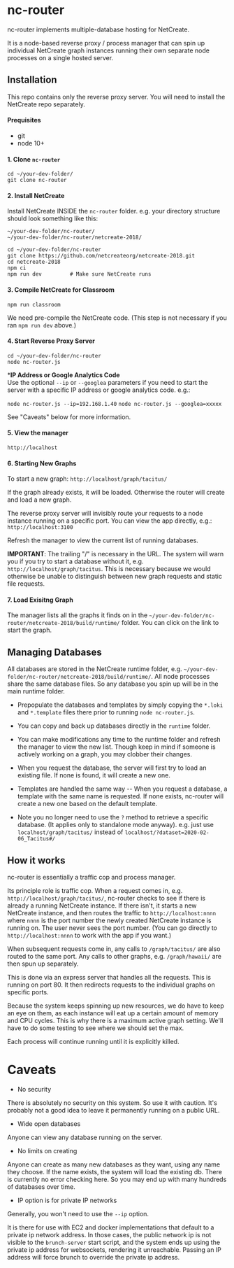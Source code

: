 # nc-router

nc-router implements multiple-database hosting for NetCreate.

It is a node-based reverse proxy / process manager that can spin up individual NetCreate graph instances running their own separate node processes on a single hosted server.


## Installation

This repo contains only the reverse proxy server.  You will need to install the NetCreate repo separately.


#### Prequisites
* git
* node 10+


#### 1. Clone `nc-router`
```
cd ~/your-dev-folder/
git clone nc-router
```

#### 2. Install NetCreate
Install NetCreate INSIDE the `nc-router` folder.  e.g. your directory structure should look something like this:
```
~/your-dev-folder/nc-router/
~/your-dev-folder/nc-router/netcreate-2018/
```

```
cd ~/your-dev-folder/nc-router
git clone https://github.com/netcreateorg/netcreate-2018.git
cd netcreate-2018
npm ci
npm run dev         # Make sure NetCreate runs
```

#### 3. Compile NetCreate for Classroom
```
npm run classroom
```
We need pre-compile the NetCreate code.  (This step is not necessary if you ran `npm run dev` above.)


#### 4. Start Reverse Proxy Server
```
cd ~/your-dev-folder/nc-router
node nc-router.js
```

***IP Address or Google Analytics Code**  
Use the optional `--ip` or `--googlea` parameters if you need 
to start the server with a specific IP address or google
analytics code. e.g.: 

  `node nc-router.js --ip=192.168.1.40`
  `node nc-router.js --googlea=xxxxx`
      
See "Caveats" below for more information.


#### 5. View the manager
```
http://localhost
```

#### 6. Starting New Graphs

To start a new graph:
  `http://localhost/graph/tacitus/`
  
If the graph already exists, it will be loaded. 
Otherwise the router will create and load a new graph.

The reverse proxy server will invisibly route your requests to a node instance running on a specific port.  You can view the app directly, e.g.:
  `http://localhost:3100`

Refresh the manager to view the current list of running databases.

**IMPORTANT**: The trailing "/" is necessary in the URL.  The system will warn you if you try to start a database without it, e.g. `http://localhost/graph/tacitus`.  This is necessary because we would otherwise be unable to distinguish between new graph requests and static file requests.


#### 7. Load Exisitng Graph

The manager lists all the graphs it finds on in the `~/your-dev-folder/nc-router/netcreate-2018/build/runtime/` folder.  You can click on the link to start the graph.



## Managing Databases

All databases are stored in the NetCreate runtime folder, e.g. `~/your-dev-folder/nc-router/netcreate-2018/build/runtime/`.  All node processes share the same database files.  So any database you spin up will be in the main runtime folder.

* Prepopulate the databases and templates by simply copying the `*.loki` and `*.template` files there prior to running `node nc-router.js`.

* You can copy and back up databases directly in the `runtime` folder.

* You can make modifications any time to the runtime folder and refresh the manager to view the new list.  Though keep in mind if someone is actively working on a graph, you may clobber their changes.

* When you request the database, the server will first try to load an existing file.  If none is found, it will create a new one.

* Templates are handled the same way -- When you request a database, a template with the same name is requested.  If none exists, nc-router will create a new one based on the default template.

* Note you no longer need to use the `?` method to retrieve a specific database.  (It applies only to standalone mode anyway).  e.g. just use `localhost/graph/tacitus/` instead of `localhost/?dataset=2020-02-06_Tacitus#/`




## How it works

nc-router is essentially a traffic cop and process manager.

Its principle role is traffic cop.  When a request comes in, e.g. `http://localhost/graph/tacitus/`, nc-router checks to see if there is already a running NetCreate instance.  If there isn't, it starts a new NetCreate instance, and then routes the traffic to `http://localhost:nnnn` where `nnnn` is the port number the newly created NetCreate instance is running on. The user never sees the port number.  (You can go directly to `http://localhost:nnnn` to work with the app if you want.)

When subsequent requests come in, any calls to `/graph/tacitus/` are also routed to the same port.  Any calls to other graphs, e.g. `/graph/hawaii/` are then spun up separately.

This is done via an express server that handles all the requests.  This is running on port 80.  It then redirects requests to the individual graphs on specific ports.

Because the system keeps spinning up new resources, we do have to keep an eye on them, as each instance will eat up a certain amount of memory and CPU cycles.  This is why there is a maximum active graph setting.  We'll have to do some testing to see where we should set the max.

Each process will continue running until it is explicitly killed.  



# Caveats

* No security

There is absolutely no security on this system.  So use it with caution.  It's probably not a good idea to leave it permanently running on a public URL.


* Wide open databases

Anyone can view any database running on the server.


* No limits on creating

Anyone can create as many new databases as they want, using any name they choose.  If the name exists, the system will load the existing db.  There is currently no error checking here.  So you may end up with many hundreds of databases over time.


* IP option is for private IP networks

Generally, you won't need to use the `--ip` option.

It is there for use with EC2 and docker implementations that default to a private ip network address.  In those cases, the public network ip is not visible to the `brunch-server` start script, and the system ends up using the private ip address for websockets, rendering it unreachable. Passing an IP address will force brunch to override the private ip address.  